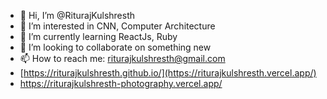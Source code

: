 - 👋 Hi, I’m @RiturajKulshresth
- 👀 I’m interested in CNN, Computer Architecture
- 🌱 I’m currently learning ReactJs, Ruby
- 💞️ I’m looking to collaborate on something new
- 📫 How to reach me: riturajkulshresth@gmail.com
- [https://riturajkulshresth.github.io/](https://riturajkulshresth.vercel.app/)
- https://riturajkulshresth-photography.vercel.app/

<!---
RiturajKulshresth/RiturajKulshresth is a ✨ special ✨ repository because its `README.md` (this file) appears on your GitHub profile.
You can click the Preview link to take a look at your changes.
--->
